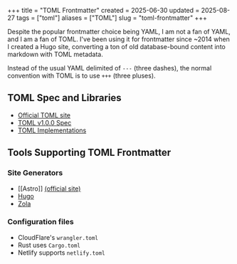+++
title = "TOML Frontmatter"
created = 2025-06-30
updated = 2025-08-27
tags = ["toml"]
aliases = ["TOML"]
slug = "toml-frontmatter"
+++

Despite the popular frontmatter choice being YAML, I am not a fan of YAML, and I am a fan of TOML. I've been using it for frontmatter since ~2014 when I created a Hugo site, converting a ton of old database-bound content into markdown with TOML metadata.

Instead of the usual YAML delimited of `---` (three dashes), the normal convention with TOML is to use `+++` (three pluses).

## TOML Spec and Libraries

- [Official TOML site](https://toml.io/en/)
- [TOML v1.0.0 Spec](https://toml.io/en/v1.0.0)
- [TOML Implementations](https://github.com/toml-lang/toml/wiki)

## Tools Supporting TOML Frontmatter

### Site Generators

- [[Astro]] [(official site)](https://astro.build)
- [Hugo](https://gohugo.io/)
- [Zola](https://www.getzola.org/)

### Configuration files

- CloudFlare's `wrangler.toml`
- Rust uses `Cargo.toml`
- Netlify supports `netlify.toml`